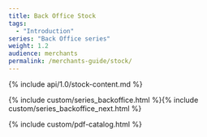 ```yaml
---
title: Back Office Stock
tags:
  - "Introduction"
series: "Back Office series"
weight: 1.2
audience: merchants
permalink: /merchants-guide/stock/
---
```


{% include api/1.0/stock-content.md %}

{% include custom/series_backoffice.html %}{% include custom/series_backoffice_next.html %}

{% include custom/pdf-catalog.html %}

